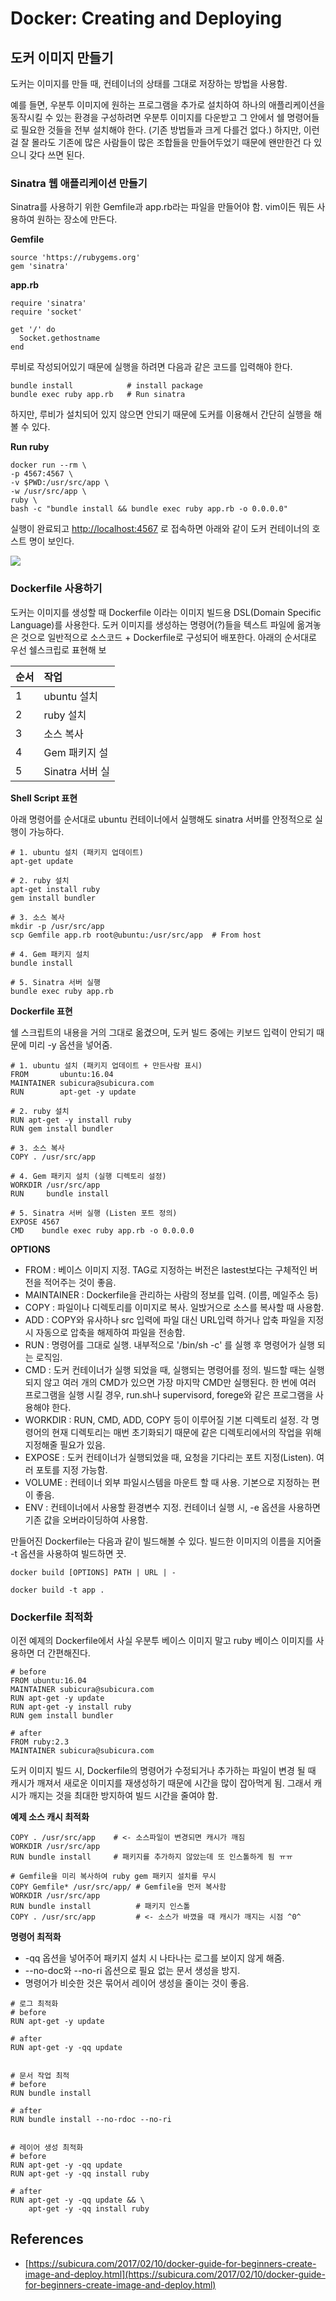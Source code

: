 # Docker: Creating and Deploying

## 도커 이미지 만들기

도커는 이미지를 만들 때, 컨테이너의 상태를 그대로 저장하는 방법을 사용함.

예를 들면, 우분투 이미지에 원하는 프로그램을 추가로 설치하여 하나의 애플리케이션을 동작시킬 수 있는 환경을 구성하려면 우분투 이미지를 다운받고 그 안에서 쉘 명령어들로 필요한 것들을 전부 설치해야 한다. \(기존 방법들과 크게 다를건 없다.\) 하지만, 이런걸 잘 몰라도 기존에 많은 사람들이 많은 조합들을 만들어두었기 때문에 왠만한건 다 있으니 갖다 쓰면 된다.

### Sinatra 웹 애플리케이션 만들기

Sinatra를 사용하기 위한 Gemfile과 app.rb라는 파일을 만들어야 함. vim이든 뭐든 사용하여 원하는 장소에 만든다.

**Gemfile**

```text
source 'https://rubygems.org'
gem 'sinatra'
```

**app.rb**

```text
require 'sinatra'
require 'socket'

get '/' do
  Socket.gethostname
end
```

루비로 작성되어있기 때문에 실행을 하려면 다음과 같은 코드를 입력해야 한다.

```text
bundle install            # install package
bundle exec ruby app.rb   # Run sinatra
```

하지만, 루비가 설치되어 있지 않으면 안되기 때문에 도커를 이용해서 간단히 실행을 해볼 수 있다.

**Run ruby**

```text
docker run --rm \
-p 4567:4567 \
-v $PWD:/usr/src/app \
-w /usr/src/app \
ruby \
bash -c "bundle install && bundle exec ruby app.rb -o 0.0.0.0"
```

실행이 완료되고 [http://localhost:4567](http://localhost:4567) 로 접속하면 아래와 같이 도커 컨테이너의 호스트 명이 보인다.

![](../.gitbook/assets/screenshot-from-2020-02-14-09-57-34.png)

### Dockerfile 사용하기

도커는 이미지를 생성할 때 Dockerfile 이라는 이미지 빌드용 DSL\(Domain Specific Language\)를 사용한다. 도커 이미지를 생성하는 명령어\(?\)들을 텍스트 파일에 옮겨놓은 것으로 일반적으로 소스코드 + Dockerfile로 구성되어 배포한다. 아래의 순서대로 우선 쉘스크립로 표현해 보

| **순서** | **작업** |
| :--- | :--- |
| 1 | ubuntu 설치 |
| 2 | ruby 설치 |
| 3 | 소스 복사 |
| 4 | Gem 패키지 설 |
| 5 | Sinatra 서버 실 |

**Shell Script 표현**

아래 명령어를 순서대로 ubuntu 컨테이너에서 실행해도 sinatra 서버를 안정적으로 실행이 가능하다.

```text
# 1. ubuntu 설치 (패키지 업데이트)
apt-get update

# 2. ruby 설치
apt-get install ruby
gem install bundler

# 3. 소스 복사
mkdir -p /usr/src/app
scp Gemfile app.rb root@ubuntu:/usr/src/app  # From host

# 4. Gem 패키지 설치
bundle install

# 5. Sinatra 서버 실행
bundle exec ruby app.rb
```

**Dockerfile 표현**

쉘 스크립트의 내용을 거의 그대로 옮겼으며, 도커 빌드 중에는 키보드 입력이 안되기 때문에 미리 -y 옵션을 넣어줌.

```text
# 1. ubuntu 설치 (패키지 업데이트 + 만든사람 표시)
FROM       ubuntu:16.04
MAINTAINER subicura@subicura.com
RUN        apt-get -y update

# 2. ruby 설치
RUN apt-get -y install ruby
RUN gem install bundler

# 3. 소스 복사
COPY . /usr/src/app

# 4. Gem 패키지 설치 (실행 디렉토리 설정)
WORKDIR /usr/src/app
RUN     bundle install

# 5. Sinatra 서버 실행 (Listen 포트 정의)
EXPOSE 4567
CMD    bundle exec ruby app.rb -o 0.0.0.0
```

**OPTIONS**

* FROM : 베이스 이미지 지정. TAG로 지정하는 버전은 lastest보다는 구체적인 버전을 적어주는 것이 좋음.
* MAINTAINER : Dockerfile을 관리하는 사람의 정보를 입력. \(이름, 메일주소 등\)
* COPY : 파일이나 디렉토리를 이미지로 복사. 일밙거으로 소스를 복사할 때 사용함.
* ADD : COPY와 유사하나 src 입력에 파일 대신 URL입력 하거나 압축 파일을 지정 시 자동으로 압축을 해제하여 파일을 전송함.
* RUN : 명령어를 그대로 실행. 내부적으로 '/bin/sh -c' 를 실행 후 명령어가 실행 되는 로직임.
* CMD : 도커 컨테이너가 실행 되었을 때, 실행되는 명령어를 정의. 빌드할 때는 실행되지 않고 여러 개의 CMD가 있으면 가장 마지막 CMD만 실행된다. 한 번에 여러 프로그램을 실행 시킬 경우, run.sh나 supervisord, forege와 같은 프로그램을 사용해야 한다.
* WORKDIR : RUN, CMD, ADD, COPY 등이 이루어질 기본 디렉토리 설정. 각 명령어의 현재 디렉토리는 매번 초기화되기 때문에 같은 디렉토리에서의 작업을 위해 지정해줄 필요가 있음.
* EXPOSE : 도커 컨테이너가 실행되었을 때, 요청을 기다리는 포트 지정\(Listen\). 여러 포토를 지정 가능함.
* VOLUME : 컨테이너 외부 파일시스템을 마운트 할 때 사용. 기본으로 지정하는 편이 좋음.
* ENV : 컨테이너에서 사용할 환경변수 지정. 컨테이너 실행 시, -e 옵션을 사용하면 기존 값을 오버라이딩하여 사용함.

만들어진 Dockerfile는 다음과 같이 빌드해볼 수 있다. 빌드한 이미지의 이름을 지어줄 -t 옵션을 사용하여 빌드하면 끗.

```text
docker build [OPTIONS] PATH | URL | -

docker build -t app .

```

### Dockerfile 최적화

이전 예제의 Dockerfile에서 사실 우분투 베이스 이미지 말고 ruby 베이스 이미지를 사용하면 더 간편해진다.

```text
# before
FROM ubuntu:16.04
MAINTAINER subicura@subicura.com
RUN apt-get -y update
RUN apt-get -y install ruby
RUN gem install bundler

# after
FROM ruby:2.3
MAINTAINER subicura@subicura.com
```

도커 이미지 빌드 시, Dockerfile의 명령어가 수정되거나 추가하는 파일이 변경 될 때 캐시가 깨져서 새로운 이미지를 재생성하기 때문에 시간을 많이 잡아먹게 됨. 그래서 캐시가 깨지는 것을 최대한 방지하여 빌드 시간을 줄여야 함.

**예제 소스 캐시 최적화**

```text
COPY . /usr/src/app    # <- 소스파일이 변경되면 캐시가 깨짐
WORKDIR /usr/src/app
RUN bundle install     # 패키지를 추가하지 않았는데 또 인스톨하게 됨 ㅠㅠ

# Gemfile을 미리 복사하여 ruby gem 패키지 설치를 무시
COPY Gemfile* /usr/src/app/ # Gemfile을 먼저 복사함
WORKDIR /usr/src/app
RUN bundle install          # 패키지 인스톨
COPY . /usr/src/app         # <- 소스가 바꼈을 때 캐시가 깨지는 시점 ^0^
```

**명령어 최적화**

* -qq 옵션을 넣어주어 패키지 설치 시 나타나는 로그를 보이지 않게 해줌.
* --no-doc와 --no-ri 옵션으로 필요 없는 문서 생성을 방지.
* 명령어가 비슷한 것은 묶어서 레이어 생성을 줄이는 것이 좋음.

```text
# 로그 최적화
# before
RUN apt-get -y update

# after
RUN apt-get -y -qq update


# 문서 작업 최적
# before
RUN bundle install

# after
RUN bundle install --no-rdoc --no-ri


# 레이어 생성 최적화
# before
RUN apt-get -y -qq update
RUN apt-get -y -qq install ruby

# after
RUN apt-get -y -qq update && \
    apt-get -y -qq install ruby
```



## References

* [https://subicura.com/2017/02/10/docker-guide-for-beginners-create-image-and-deploy.html](https://subicura.com/2017/02/10/docker-guide-for-beginners-create-image-and-deploy.html)

